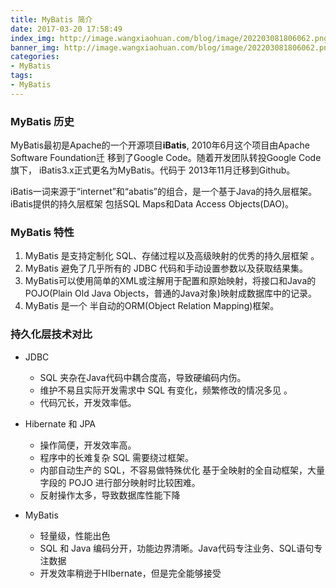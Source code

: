 ```yaml
---
title: MyBatis 简介
date: 2017-03-20 17:58:49
index_img: http://image.wangxiaohuan.com/blog/image/202203081806062.png
banner_img: http://image.wangxiaohuan.com/blog/image/202203081806062.png
categories:
- MyBatis
tags:
- MyBatis
---
```




### MyBatis 历史

MyBatis最初是Apache的一个开源项目**iBatis**, 2010年6月这个项目由Apache Software Foundation迁 移到了Google Code。随着开发团队转投Google Code旗下， iBatis3.x正式更名为MyBatis。代码于 2013年11月迁移到Github。

iBatis一词来源于“internet”和“abatis”的组合，是一个基于Java的持久层框架。 iBatis提供的持久层框架 包括SQL Maps和Data Access Objects(DAO)。

### MyBatis 特性

1. MyBatis 是支持定制化 SQL、存储过程以及高级映射的优秀的持久层框架 。
2. MyBatis 避免了几乎所有的 JDBC 代码和手动设置参数以及获取结果集。
3. MyBatis可以使用简单的XML或注解用于配置和原始映射，将接口和Java的POJO(Plain Old Java Objects，普通的Java对象)映射成数据库中的记录。
4. MyBatis 是一个 半自动的ORM(Object Relation Mapping)框架。

### 持久化层技术对比

- JDBC
  - SQL 夹杂在Java代码中耦合度高，导致硬编码内伤。
  - 维护不易且实际开发需求中 SQL 有变化，频繁修改的情况多见 。
  - 代码冗长，开发效率低。

- Hibernate 和 JPA
  - 操作简便，开发效率高。
  - 程序中的长难复杂 SQL 需要绕过框架。
  - 内部自动生产的 SQL，不容易做特殊优化 基于全映射的全自动框架，大量字段的 POJO 进行部分映射时比较困难。
  - 反射操作太多，导致数据库性能下降

- MyBatis
  - 轻量级，性能出色
  - SQL 和 Java 编码分开，功能边界清晰。Java代码专注业务、SQL语句专注数据
  - 开发效率稍逊于HIbernate，但是完全能够接受
